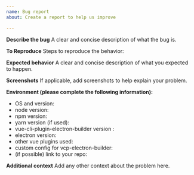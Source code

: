 ```yaml
---
name: Bug report
about: Create a report to help us improve

---
```


**Describe the bug**
A clear and concise description of what the bug is.

**To Reproduce**
Steps to reproduce the behavior:


**Expected behavior**
A clear and concise description of what you expected to happen.

**Screenshots**
If applicable, add screenshots to help explain your problem.

**Environment (please complete the following information):**
 - OS and version:
 - node version: 
 - npm version:
 - yarn version (if used): 
 - vue-cli-plugin-electron-builder version : 
 - electron version: 
 - other vue plugins used: 
 - custom config for vcp-electron-builder: 
 - (if possible) link to your repo: 

**Additional context**
Add any other context about the problem here.
